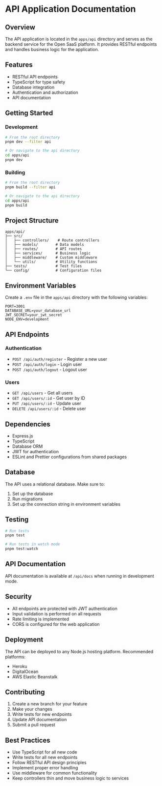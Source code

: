# API Application Documentation

## Overview

The API application is located in the `apps/api` directory and serves as the backend service for the Open SaaS platform. It provides RESTful endpoints and handles business logic for the application.

## Features

- RESTful API endpoints
- TypeScript for type safety
- Database integration
- Authentication and authorization
- API documentation

## Getting Started

### Development

```bash
# From the root directory
pnpm dev --filter api

# Or navigate to the api directory
cd apps/api
pnpm dev
```

### Building

```bash
# From the root directory
pnpm build --filter api

# Or navigate to the api directory
cd apps/api
pnpm build
```

## Project Structure

```
apps/api/
├── src/
│   ├── controllers/    # Route controllers
│   ├── models/        # Data models
│   ├── routes/        # API routes
│   ├── services/      # Business logic
│   ├── middleware/    # Custom middleware
│   └── utils/         # Utility functions
├── tests/             # Test files
└── config/            # Configuration files
```

## Environment Variables

Create a `.env` file in the `apps/api` directory with the following variables:

```
PORT=3001
DATABASE_URL=your_database_url
JWT_SECRET=your_jwt_secret
NODE_ENV=development
```

## API Endpoints

### Authentication

- `POST /api/auth/register` - Register a new user
- `POST /api/auth/login` - Login user
- `POST /api/auth/logout` - Logout user

### Users

- `GET /api/users` - Get all users
- `GET /api/users/:id` - Get user by ID
- `PUT /api/users/:id` - Update user
- `DELETE /api/users/:id` - Delete user

## Dependencies

- Express.js
- TypeScript
- Database ORM
- JWT for authentication
- ESLint and Prettier configurations from shared packages

## Database

The API uses a relational database. Make sure to:

1. Set up the database
2. Run migrations
3. Set up the connection string in environment variables

## Testing

```bash
# Run tests
pnpm test

# Run tests in watch mode
pnpm test:watch
```

## API Documentation

API documentation is available at `/api/docs` when running in development mode.

## Security

- All endpoints are protected with JWT authentication
- Input validation is performed on all requests
- Rate limiting is implemented
- CORS is configured for the web application

## Deployment

The API can be deployed to any Node.js hosting platform. Recommended platforms:

- Heroku
- DigitalOcean
- AWS Elastic Beanstalk

## Contributing

1. Create a new branch for your feature
2. Make your changes
3. Write tests for new endpoints
4. Update API documentation
5. Submit a pull request

## Best Practices

- Use TypeScript for all new code
- Write tests for all new endpoints
- Follow RESTful API design principles
- Implement proper error handling
- Use middleware for common functionality
- Keep controllers thin and move business logic to services
